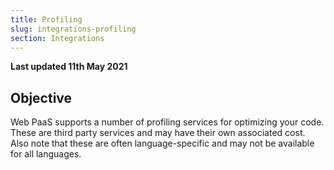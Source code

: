 ```yaml
---
title: Profiling
slug: integrations-profiling
section: Integrations
---
```


**Last updated 11th May 2021**



## Objective  

Web PaaS supports a number of profiling services for optimizing your code.  These are third party services and may have their own associated cost.  Also note that these are often language-specific and may not be available for all languages.
